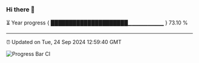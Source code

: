 ### Hi there 👋

⏳ Year progress { █████████████████████▁▁▁▁▁▁▁▁▁ } 73.10 %

---

⏰ Updated on Tue, 24 Sep 2024 12:59:40 GMT

![Progress Bar CI](https://github.com/IshwaranRudhara/GIT-ACTION/workflows/Progress%20Bar%20CI/badge.svg)
